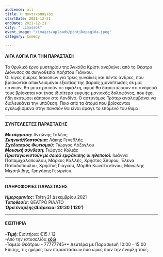 ```yaml
---
audience: all
title: Η ποντικοπαγιδα
startDate: 2021-12-21
endDate: 2021-12-21
city: " Limassol"
event_image: "/images/uploads/pontikopagida.jpeg"
category: Comedy

---
```

#### ΛΙΓΑ ΛΟΓΙΑ ΓΙΑ ΤΗΝ ΠΑΡΑΣΤΑΣΗ

Το θρυλικό έργο μυστηρίου της Άγκαθα Κρίστι ανεβαίνει από το Θέατρο Διόνυσος σε σκηνοθεσία Χρήστου Γιάγκου.  
Οι λίγες ημέρες διακοπών για τρεις γυναίκες και πέντε άνδρες, που βρίσκονται αποκλεισμένοι εξαιτίας της βαριάς χιονόπτωσης σε μια πανσιόν, θα μετατραπούν σε εφιάλτη, αφού θα διαπιστώσουν ότι ανάμεσά τους βρίσκεται και ένας ιδιαίτερα ευφυής μανιακός δολοφόνος, που έχει ήδη σκοτώσει κάποιον στο Λονδίνο. Ο αστυνόμος Τρότερ αναλαμβάνει να διαλευκάνει την υπόθεση. Ποιο από τα άτομα που βρίσκονται εγκλωβισμένα στην πανσιόν θα είναι άραγε το επόμενό του θύμα;

***

#### ΣΥΝΤΕΛΕΣΤΕΣ ΠΑΡΑΣΤΑΣΗΣ

**_Μετάφραση:_** Αντώνης Γαλέος  
**_Σκηνικά/Κοστούμια:_** Λάκης Γενεθλής  
**_Σχεδιασμός Φωτισμού:_** Γιώργος Λάζογλου  
**_Μουσική σύνθεση:_** Γιώργος Κολιάς  
**_Πρωταγωνιστούν με σειρά εμφάνισης οι ηθοποιοί:_** Ιωάννα Παπαμιχαλοπούλου, Μάρκος Καλλής, Χρήστος Σπύρου, Έλενα Παπαδοπούλου, Χρήστος Γιάγκου, Μάρθα Κωνσταντίνου, Μανώλης Μιχαηλίδης, Γρηγόρης Γεωργίου.

***

#### ΠΛΗΡΟΦΟΡΙΕΣ ΠΑΡΑΣΤΑΣΗΣ

**_Ημερομηνίες:_** Τρίτη 21 Δεκεμβρίου 2021  
**_Τοποθεσία:_** ΘΕΑΤΡΟ ΡΙΑΛΤΟ  
**_Ώρα έναρξης/Διάρκεια:_** **20:30 ( 120’)**

***

#### ΕΙΣΙΤΗΡΙΑ

\-**_Τιμή:_** Εισιτήρια: €15 / 12  
\-Από την ιστοσελίδα [__εδώ__](https://rialto.interticket.com/ "https://rialto.interticket.com/")  
\-Ταμείο Θεάτρου - 77777745** Δευτέρα με Παρασκευή 10:00 - 15:00  
​Επίσης, τις ημέρες των παραστάσεων δύο ώρες πριν την έναρξη τους.
